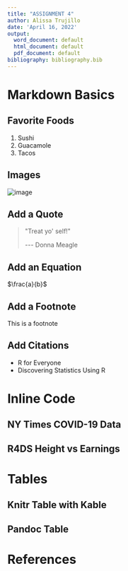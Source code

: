 ```yaml
---
title: "ASSIGNMENT 4"
author: Alissa Trujillo
date: 'April 16, 2022'
output:
  word_document: default
  html_document: default
  pdf_document: default
bibliography: bibliography.bib
---
```


# Markdown Basics

## Favorite Foods  
1. Sushi
2. Guacamole
3. Tacos

## Images  
![image](https://github.com/alisssaa/dsc520/blob/master/completed/assignment04/plots/10-all-cases-log.png)

## Add a Quote  
> "Treat yo' self!"
>   
> --- Donna Meagle

## Add an Equation
$\frac{a}{b}$

## Add a Footnote

This is a footnote

## Add Citations

* R for Everyone
* Discovering Statistics Using R

# Inline Code

## NY Times COVID-19 Data

## R4DS Height vs Earnings

# Tables

## Knitr Table with Kable

## Pandoc Table

# References
